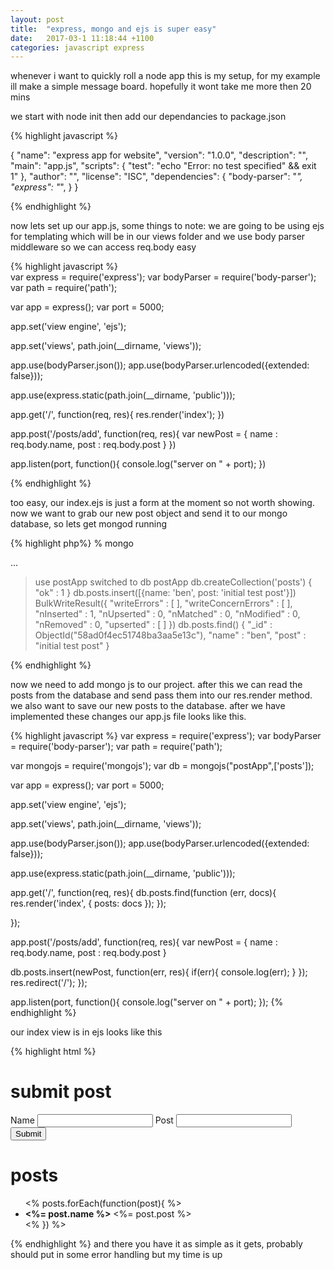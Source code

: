 ```yaml
---
layout: post
title:  "express, mongo and ejs is super easy"
date:   2017-03-1 11:18:44 +1100
categories: javascript express
---
```

whenever i want to quickly roll a node app this is my setup, for my example ill make a simple message board. hopefully it wont take me more then 20 mins

we start with node init then add our dependancies to package.json

{% highlight javascript %}
   
{
  "name": "express app for website",
  "version": "1.0.0",
  "description": "",
  "main": "app.js",
  "scripts": {
    "test": "echo \"Error: no test specified\" && exit 1"
  },
  "author": "",
  "license": "ISC",
  "dependencies": {
    "body-parser": "*",
    "express": "*",
  }
}
    
{% endhighlight %}

now lets set up our app.js, some things to note: we are going to be using ejs for templating which will be in our views folder and we use body parser middleware so we can access req.body easy


{% highlight javascript %}  
var express = require('express');
var bodyParser = require('body-parser');
var path = require('path');

var app = express();
var port = 5000;

app.set('view engine', 'ejs'); 

app.set('views', path.join(__dirname, 'views'));

app.use(bodyParser.json());
app.use(bodyParser.urlencoded({extended: false}));

app.use(express.static(path.join(__dirname, 'public')));


app.get('/', function(req, res){
  res.render('index');
})

app.post('/posts/add', function(req, res){
  var newPost = {
    name : req.body.name,
    post : req.body.post
  }
})

app.listen(port, function(){
  console.log("server on " + port);
})

{% endhighlight %}

too easy, our index.ejs is just a form at the moment so not worth showing. now we want to grab our new post object and send it to our mongo database, so lets get mongod running

{% highlight php%} 
% mongo

...

> use postApp
switched to db postApp
> db.createCollection('posts')
{ "ok" : 1 }
> db.posts.insert([{name: 'ben', post: 'initial test post'}])
BulkWriteResult({
  "writeErrors" : [ ],
  "writeConcernErrors" : [ ],
  "nInserted" : 1,
  "nUpserted" : 0,
  "nMatched" : 0,
  "nModified" : 0,
  "nRemoved" : 0,
  "upserted" : [ ]
})
> db.posts.find()
{ "_id" : ObjectId("58ad0f4ec51748ba3aa5e13c"), "name" : "ben", "post" : "initial test post" }

{% endhighlight %}

now we need to add mongo js to our project. after this we can read the posts from the database and send pass them into our res.render method. we also want to save our new posts to the database. after we have implemented these changes our app.js file looks like this.

  
{% highlight javascript %}
var express = require('express');
var bodyParser = require('body-parser');
var path = require('path');

var mongojs = require('mongojs');
var db = mongojs("postApp",['posts']);

var app = express();
var port = 5000;

app.set('view engine', 'ejs'); 

app.set('views', path.join(__dirname, 'views'));

app.use(bodyParser.json());
app.use(bodyParser.urlencoded({extended: false}));

app.use(express.static(path.join(__dirname, 'public')));


app.get('/', function(req, res){
  db.posts.find(function (err, docs){
    res.render('index', {
      posts: docs
    });
  });
  
});

app.post('/posts/add', function(req, res){
  var newPost = {
    name : req.body.name,
    post : req.body.post
  }

  db.posts.insert(newPost, function(err, res){
    if(err){
      console.log(err);
    }
  });
  res.redirect('/');
});



app.listen(port, function(){
  console.log("server on " + port);
});
{% endhighlight %}

our index view is in ejs looks like this


{% highlight html %}  
  <h1> submit post </h1>
  <form method="POST" action="/posts/add">
    <label> Name </label>
    <input type="text" name="name">
    <label> Post </label>
    <input type="text" name="post">
    <input type="submit" value="Submit">
  </form>

  <h1> posts </h1>
    <ul>
    <% posts.forEach(function(post){ %>
      <li><b><%=  post.name %></b> <%= post.post %> </li>
    <% }) %>
    </ul>
  {% endhighlight %}
and there you have it as simple as it gets, probably should put in some error handling but my time is up